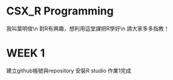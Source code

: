 # CSX_R Programming

我叫葉明俊\n
對R有興趣，想利用這堂課把R學好\n
請大家多多指教！

# WEEK 1

建立github帳號與repository
安裝R studio
作業1完成
